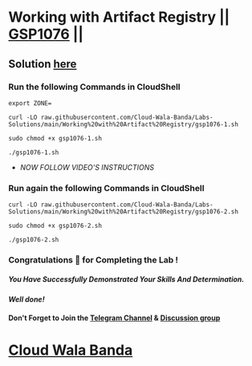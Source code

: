 # Working with Artifact Registry || [GSP1076](https://www.cloudskillsboost.google/focuses/52830?parent=catalog) ||

## Solution [here](https://youtu.be/HRBOkeXYQWI)

### Run the following Commands in CloudShell

```
export ZONE=
```
```
curl -LO raw.githubusercontent.com/Cloud-Wala-Banda/Labs-Solutions/main/Working%20with%20Artifact%20Registry/gsp1076-1.sh

sudo chmod +x gsp1076-1.sh

./gsp1076-1.sh
```

* *NOW FOLLOW VIDEO'S INSTRUCTIONS*

### Run again the following Commands in CloudShell

```
curl -LO raw.githubusercontent.com/Cloud-Wala-Banda/Labs-Solutions/main/Working%20with%20Artifact%20Registry/gsp1076-2.sh

sudo chmod +x gsp1076-2.sh

./gsp1076-2.sh
```

### Congratulations 🎉 for Completing the Lab !

##### *You Have Successfully Demonstrated Your Skills And Determination.*

#### *Well done!*

#### Don't Forget to Join the [Telegram Channel](https://t.me/cloudwalabanda) & [Discussion group](https://t.me/cloudwalabandachats)

# [Cloud Wala Banda](https://www.youtube.com/@cloudwalabanda)
